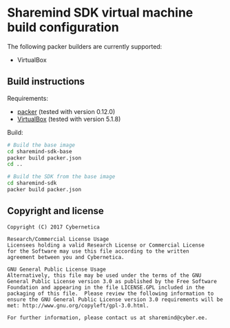 # Sharemind SDK virtual machine build configuration

The following packer builders are currently supported:

* VirtualBox

## Build instructions

Requirements:

* [packer](https://packer.io/) (tested with version 0.12.0)
* [VirtualBox](https://www.virtualbox.org/) (tested with version 5.1.8)

Build:

```bash
# Build the base image
cd sharemind-sdk-base
packer build packer.json
cd ..

# Build the SDK from the base image
cd sharemind-sdk
packer build packer.json
```

## Copyright and license

```
Copyright (C) 2017 Cybernetica

Research/Commercial License Usage
Licensees holding a valid Research License or Commercial License
for the Software may use this file according to the written
agreement between you and Cybernetica.

GNU General Public License Usage
Alternatively, this file may be used under the terms of the GNU
General Public License version 3.0 as published by the Free Software
Foundation and appearing in the file LICENSE.GPL included in the
packaging of this file.  Please review the following information to
ensure the GNU General Public License version 3.0 requirements will be
met: http://www.gnu.org/copyleft/gpl-3.0.html.

For further information, please contact us at sharemind@cyber.ee.
```
